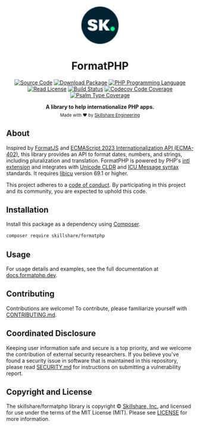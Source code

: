 <p align="center">
  <img src="./docs/skillshare-logo.svg" alt="Skillshare" width="100" />
</p>

<h1 align="center">FormatPHP</h1>

<p align="center">
    <a href="https://github.com/skillshare/formatphp"><img src="http://img.shields.io/badge/source-skillshare/formatphp-blue.svg?style=flat-square" alt="Source Code"></a>
    <a href="https://packagist.org/packages/skillshare/formatphp"><img src="https://img.shields.io/packagist/v/skillshare/formatphp.svg?style=flat-square&label=release" alt="Download Package"></a>
    <a href="https://php.net"><img src="https://img.shields.io/packagist/php-v/skillshare/formatphp.svg?style=flat-square&colorB=%238892BF" alt="PHP Programming Language"></a>
    <a href="https://github.com/skillshare/formatphp/blob/main/LICENSE"><img src="https://img.shields.io/packagist/l/skillshare/formatphp.svg?style=flat-square&colorB=darkcyan" alt="Read License"></a>
    <a href="https://github.com/skillshare/formatphp/actions/workflows/continuous-integration.yml"><img src="https://img.shields.io/github/workflow/status/skillshare/formatphp/build/main?style=flat-square&logo=github" alt="Build Status"></a>
    <a href="https://codecov.io/gh/skillshare/formatphp"><img src="https://img.shields.io/codecov/c/gh/skillshare/formatphp?label=codecov&logo=codecov&style=flat-square" alt="Codecov Code Coverage"></a>
    <a href="https://shepherd.dev/github/skillshare/formatphp"><img src="https://img.shields.io/endpoint?style=flat-square&url=https%3A%2F%2Fshepherd.dev%2Fgithub%2Fskillshare%2Fformatphp%2Fcoverage" alt="Psalm Type Coverage"></a>
</p>

<p align="center">
    <strong>A library to help internationalize PHP apps.</strong>
  <br />
  <sub>Made with ❤️ by <a href="https://skillshare.com">Skillshare Engineering</a></sub>
</p>

## About

Inspired by [FormatJS](https://formatjs.io) and
[ECMAScript 2023 Internationalization API (ECMA-402)](https://tc39.es/ecma402/),
this library provides an API to format dates, numbers, and strings, including
pluralization and translation. FormatPHP is powered by PHP's
[intl extension](https://www.php.net/intl) and integrates with [Unicode CLDR](http://cldr.unicode.org/)
and [ICU Message syntax](https://unicode-org.github.io/icu/userguide/format_parse/messages)
standards. It requires [libicu](https://icu.unicode.org) version 69.1 or higher.

This project adheres to a [code of conduct](CODE_OF_CONDUCT.md).
By participating in this project and its community, you are expected to
uphold this code.

## Installation

Install this package as a dependency using [Composer](https://getcomposer.org).

``` bash
composer require skillshare/formatphp
```

## Usage

For usage details and examples, see the full documentation at
[docs.formatphp.dev](https://docs.formatphp.dev).

## Contributing

Contributions are welcome! To contribute, please familiarize yourself with
[CONTRIBUTING.md](CONTRIBUTING.md).

## Coordinated Disclosure

Keeping user information safe and secure is a top priority, and we welcome the
contribution of external security researchers. If you believe you've found a
security issue in software that is maintained in this repository, please read
[SECURITY.md](SECURITY.md) for instructions on submitting a vulnerability report.

## Copyright and License

The skillshare/formatphp library is copyright © [Skillshare, Inc.](https://www.skillshare.com)
and licensed for use under the terms of the
MIT License (MIT). Please see [LICENSE](LICENSE) for more information.
